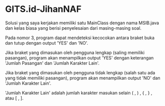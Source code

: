 # GITS.id-JihanNAF
Solusi yang saya kerjakan memiliki satu MainClass dengan nama MSIB.java dan kelas biasa yang berisi penyelesaian dari masing-masing soal. 

Pada nomor 3, program dapat mendeteksi kecocokan antara braket buka dan tutup dengan output 'YES' dan 'NO'. 

Jika braket yang dimasukan oleh pengguna lengkap (saling memiliki pasangan), program akan menampilkan output 
'YES' dengan keterangan 'Jumlah Pasangan' dan 'Jumlah Karakter Lain'.

Jika braket yang dimasukan oleh pengguna tidak lengkap (salah satu ada yang tidak memiliki pasangan), program akan menampilkan output 'NO' dan 'Jumlah Karakter Lain'. 

'Jumlah Karakter Lain' adalah jumlah karakter masukan selain ( , ) , { , } , atau [ , ].  
 

